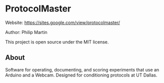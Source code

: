 # ProtocolMaster

Website: https://sites.google.com/view/protocolmaster/

Author: Philip Martin

This project is open source under the MIT license.

## About

Software for operating, documenting, and scoring experiments that use an Arduino and a Webcam. Designed for conditioning protocols at UT Dallas.
